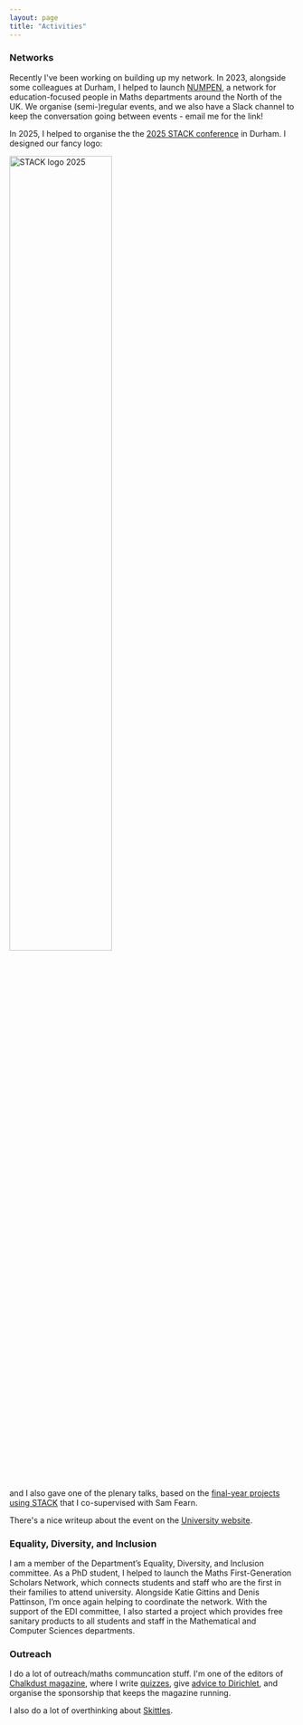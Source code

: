 ```yaml
---
layout: page
title: "Activities"
---
```


### Networks

Recently I've been working on building up my network. In 2023, alongside some colleagues at Durham, I helped to launch [NUMPEN](https://www.numpen.net/events/inaugural-meeting), a network for education-focused people in Maths departments around the North of the UK. We organise (semi-)regular events, and  we also have a Slack channel to keep the conversation going between events - email me for the link!

In 2025, I helped to organise the the [2025 STACK conference](https://sites.google.com/view/stack2025/home) in Durham. I designed our fancy logo:

<img src="{{ site.github.url }}/assets/img/STACK-2025.png" alt="STACK logo 2025" width="60%">

and I also gave one of the plenary talks, based on the [final-year projects using STACK](/_posts/2025-06-05-students-writing-STACK.md) that I co-supervised with Sam Fearn.

There's a nice writeup about the event on the [University website](https://www.durham.ac.uk/departments/academic/mathematical-sciences/news/department-of-mathematical-sciences-hosted-international-stack-conference-2025/).



### Equality, Diversity, and Inclusion

I am a member of the Department’s Equality, Diversity, and Inclusion committee. As a PhD student, I helped to launch the Maths First-Generation Scholars Network, which connects students and staff who are the first in their families to attend university. Alongside Katie Gittins and Denis Pattinson, I’m once again helping to coordinate the network. With the support of the EDI committee, I also started a project which provides free sanitary products to all students and staff in the Mathematical and Computer Sciences departments.


### Outreach 

I do a lot of outreach/maths communcation stuff. I'm one of the editors of [Chalkdust magazine](https://www.chalkdustmagazine.com), where I write [quizzes](https://chalkdustmagazine.com/category/regulars/quiz/), give [advice to Dirichlet](https://chalkdustmagazine.com/category/regulars/dear-dirichlet/), and organise the sponsorship that keeps the magazine running. 

I also do a lot of overthinking about [Skittles](/skittles).
